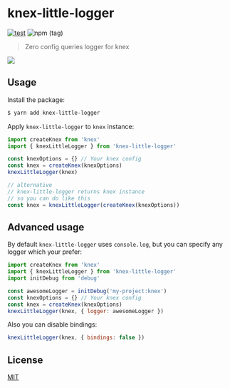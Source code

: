 # knex-little-logger

[![test](https://github.com/acro5piano/knex-little-logger/actions/workflows/test.yml/badge.svg)](https://github.com/acro5piano/knex-little-logger/actions/workflows/test.yml)
![npm (tag)](https://img.shields.io/npm/v/knex-little-logger/latest)

> Zero config queries logger for knex

![](https://user-images.githubusercontent.com/10719495/123086215-1b99a300-d45e-11eb-9470-3a4c58588429.png)

## Usage

Install the package:

```bash
$ yarn add knex-little-logger
```

Apply `knex-little-logger` to `knex` instance:

```js
import createKnex from 'knex'
import { knexLittleLogger } from 'knex-little-logger'

const knexOptions = {} // Your knex config
const knex = createKnex(knexOptions)
knexLittleLogger(knex)

// alternative
// knex-little-logger returns knex instance
// so you can do like this
const knex = knexLittleLogger(createKnex(knexOptions))
```

## Advanced usage

By default `knex-little-logger` uses `console.log`, but you can specify any logger which your prefer:

```js
import createKnex from 'knex'
import { knexLittleLogger } from 'knex-little-logger'
import initDebug from 'debug'

const awesomeLogger = initDebug('my-project:knex')
const knexOptions = {} // Your knex config
const knex = createKnex(knexOptions)
knexLittleLogger(knex, { logger: awesomeLogger })
```

Also you can disable bindings:

```js
knexLittleLogger(knex, { bindings: false })
```

## License

[MIT](LICENSE.md)
